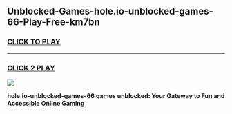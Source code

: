 
## Unblocked-Games-hole.io-unblocked-games-66-Play-Free-km7bn
<h3>
<a href="https://premium76.site?title=hole.io-unblocked-games-66&ref=10A">CLICK TO PLAY</a></h3>
<hr>

<h3>
<a href="https://premium76.site?title=hole.io-unblocked-games-66&ref=10A">CLICK 2 PLAY</a>
  
</h3>

<a href="https://premium76.site?title=hole.io-unblocked-games-66&ref=10A"><img src="https://clearcache.store/games.png"></a>


**hole.io-unblocked-games-66 games unblocked: Your Gateway to Fun and Accessible Online Gaming**
